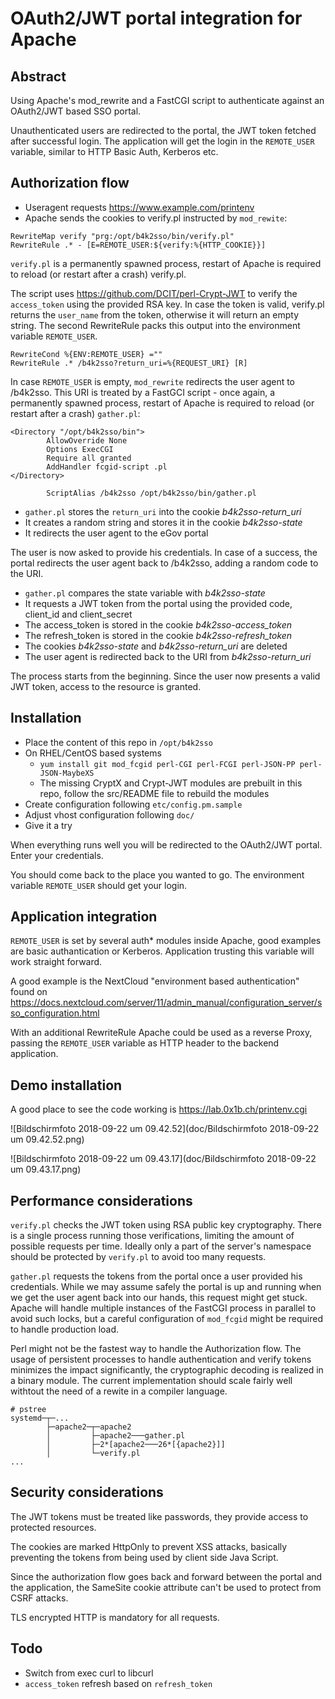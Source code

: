 # OAuth2/JWT portal integration for Apache

## Abstract

Using Apache's mod_rewrite and a FastCGI script to authenticate against an OAuth2/JWT based SSO portal.

Unauthenticated users are redirected to the portal, the JWT token fetched after successful login. The application will get the login in the `REMOTE_USER` variable, similar to HTTP Basic Auth, Kerberos etc.

## Authorization flow

- Useragent requests https://www.example.com/printenv
- Apache sends the cookies to verify.pl instructed by `mod_rewite`:

```
RewriteMap verify "prg:/opt/b4k2sso/bin/verify.pl"
RewriteRule .* - [E=REMOTE_USER:${verify:%{HTTP_COOKIE}}]
```

`verify.pl` is a permanently spawned process, restart of Apache is required to reload (or restart after a crash) verify.pl.

The script uses https://github.com/DCIT/perl-Crypt-JWT to verify the `access_token` using the provided RSA key. In case the token is valid, verify.pl returns the `user_name` from the token, otherwise it will return an empty string. The second RewriteRule packs this output into the environment variable `REMOTE_USER`.

```
RewriteCond %{ENV:REMOTE_USER} =""
RewriteRule .* /b4k2sso?return_uri=%{REQUEST_URI} [R]
```

In case `REMOTE_USER` is empty, `mod_rewrite` redirects the user agent to /b4k2sso. This URI is treated by a FastGCI script - once again, a permanently spawned process, restart of Apache is required to reload (or restart after a crash) `gather.pl`:

```
<Directory "/opt/b4k2sso/bin">
        AllowOverride None
        Options ExecCGI
        Require all granted
        AddHandler fcgid-script .pl
</Directory>

        ScriptAlias /b4k2sso /opt/b4k2sso/bin/gather.pl
```

- `gather.pl` stores the `return_uri` into the cookie *b4k2sso-return_uri*
- It creates a random string and stores it in the cookie *b4k2sso-state*
- It redirects the user agent to the eGov portal

The user is now asked to provide his credentials. In case of a success, the portal redirects the user agent back to /b4k2sso, adding a random code to the URI.

- `gather.pl` compares the state variable with *b4k2sso-state*
- It requests a JWT token from the portal using the provided code, client_id and client_secret
- The access_token is stored in the cookie *b4k2sso-access_token*
- The refresh_token is stored in the cookie *b4k2sso-refresh_token*
- The cookies *b4k2sso-state* and *b4k2sso-return_uri* are deleted
- The user agent is redirected back to the URI from *b4k2sso-return_uri*

The process starts from the beginning. Since the user now presents a valid JWT token, access to the resource is granted.

## Installation

* Place the content of this repo in `/opt/b4k2sso`
* On RHEL/CentOS based systems
  * `yum install git mod_fcgid perl-CGI perl-FCGI perl-JSON-PP perl-JSON-MaybeXS`
  * The missing CryptX and Crypt-JWT modules are prebuilt in this repo, follow the src/README file to rebuild the modules
* Create configuration following `etc/config.pm.sample`
* Adjust vhost configuration following `doc/`
* Give it a try

When everything runs well you will be redirected to the OAuth2/JWT portal. Enter your credentials.

You should come back to the place you wanted to go. The environment variable `REMOTE_USER` should get your login.

## Application integration

`REMOTE_USER` is set by several auth* modules inside Apache, good examples are basic authantication or Kerberos. Application trusting this variable will work straight forward.

A good example is the NextCloud "environment based authentication" found on https://docs.nextcloud.com/server/11/admin_manual/configuration_server/sso_configuration.html

With an additional RewriteRule Apache could be used as a reverse Proxy, passing the `REMOTE_USER` variable as HTTP header to the backend application.

## Demo installation

A good place to see the code working is https://lab.0x1b.ch/printenv.cgi

![Bildschirmfoto 2018-09-22 um 09.42.52](doc/Bildschirmfoto 2018-09-22 um 09.42.52.png)

![Bildschirmfoto 2018-09-22 um 09.43.17](doc/Bildschirmfoto 2018-09-22 um 09.43.17.png)

## Performance considerations

`verify.pl` checks the JWT token using RSA public key cryptography. There is a single process running those verifications, limiting the amount of possible requests per time. Ideally only a part of the server's namespace should be protected by `verify.pl` to avoid too many requests.

`gather.pl` requests the tokens from the portal once a user provided his credentials. While we may assume safely the portal is up and running when we get the user agent back into our hands, this request might get stuck. Apache will handle multiple instances of the FastCGI process in parallel to avoid such locks, but a careful configuration of `mod_fcgid` might be required to handle production load.

Perl might not be the fastest way to handle the Authorization flow. The usage of persistent processes to handle authentication and verify tokens minimizes the impact significantly, the cryptographic decoding is realized in a binary module. The current implementation should scale fairly well withtout the need of a rewite in a compiler language.

```
# pstree
systemd─┬─...
        ├─apache2─┬─apache2
        │         ├─apache2───gather.pl
        │         ├─2*[apache2───26*[{apache2}]]
        │         └─verify.pl
...
```

## Security considerations

The JWT tokens must be treated like passwords, they provide access to protected resources.

The cookies are marked HttpOnly to prevent XSS attacks, basically preventing the tokens from being used by client side Java Script.

Since the authorization flow goes back and forward between the portal and the application, the SameSite cookie attribute can't be used to protect from CSRF attacks.

TLS encrypted HTTP is mandatory for all requests.

## Todo

- Switch from exec curl to libcurl
- `access_token` refresh based on `refresh_token`

